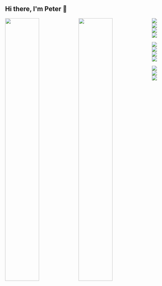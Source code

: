 ## Hi there, I'm Peter 👋

<p>
<img align='left' width='47%' src='https://github-readme-stats.vercel.app/api?username=sirofwalls&show_icons=true&theme=vision-friendly-dark' />
<img align='left' width='47%' src='https://github-readme-stats.vercel.app/api/top-langs/?username=sirofwalls&layout=compact' />
</p>


<p width='50%' >
<img src='https://img.shields.io/badge/NPM-%23000000.svg?style=for-the-badge&logo=npm&logoColor=white' />
<img src='https://img.shields.io/badge/node.js-6DA55F?style=for-the-badge&logo=node.js&logoColor=white' />
<img src='https://img.shields.io/badge/react-%2320232a.svg?style=for-the-badge&logo=react&logoColor=%2361DAFB' />
<img src='https://img.shields.io/badge/redux-%23593d88.svg?style=for-the-badge&logo=redux&logoColor=white' />
</p>

<p width='50%' >
<img src='https://img.shields.io/badge/MongoDB-%234ea94b.svg?style=for-the-badge&logo=mongodb&logoColor=white' />
<img src='https://img.shields.io/badge/MariaDB-003545?style=for-the-badge&logo=mariadb&logoColor=white' />
<img src='https://img.shields.io/badge/mysql-%2300f.svg?style=for-the-badge&logo=mysql&logoColor=white' />
<img src='https://img.shields.io/badge/docker-%230db7ed.svg?style=for-the-badge&logo=docker&logoColor=white' />
</p>

<p width='50%' >
<img src='https://img.shields.io/badge/Cloudflare-F38020?style=for-the-badge&logo=Cloudflare&logoColor=white' />
<img src='https://img.shields.io/badge/DigitalOcean-%230167ff.svg?style=for-the-badge&logo=digitalOcean&logoColor=white' />
<img src='https://img.shields.io/badge/heroku-%23430098.svg?style=for-the-badge&logo=heroku&logoColor=white' />
</p>
